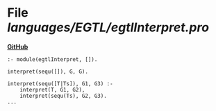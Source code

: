# File _languages/EGTL/egtlInterpret.pro_
**[GitHub](https://github.com/softlang/yas/blob/master/languages/EGTL/egtlInterpret.pro)**
```
:- module(egtlInterpret, []).

interpret(sequ([]), G, G).

interpret(sequ([T|Ts]), G1, G3) :-
    interpret(T, G1, G2),
    interpret(sequ(Ts), G2, G3).
...
```
